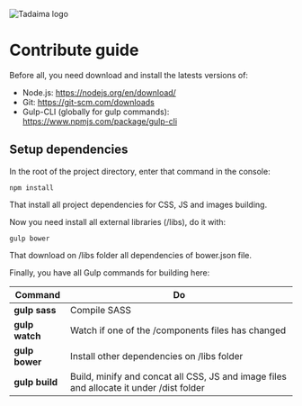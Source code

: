 ![Tadaima logo](http://devs.social-chan.com/tadaima/tadaima_logo.png)

# Contribute guide
Before all, you need download and install the latests versions of:

- Node.js: https://nodejs.org/en/download/
- Git: https://git-scm.com/downloads
- Gulp-CLI (globally for gulp commands): https://www.npmjs.com/package/gulp-cli

## Setup dependencies
In the root of the project directory, enter that command in the console:

```
npm install
```

That install all project dependencies for CSS, JS and images building.

Now you need install all external libraries (/libs), do it with:

```
gulp bower
```

That download on /libs folder all dependencies of bower.json file.

Finally, you have all Gulp commands for building here:

Command | Do 
------------ | ------------
**gulp sass**  | Compile SASS 
**gulp watch** | Watch if one of the /components files has changed
**gulp bower** | Install other dependencies on /libs folder
**gulp build** | Build, minify and concat all CSS, JS and image files and allocate it under /dist folder
